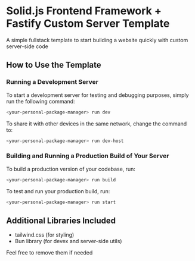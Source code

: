 # Solid.js Frontend Framework + Fastify Custom Server Template

A simple fullstack template to start building a website quickly with custom server-side code

## How to Use the Template

### Running a Development Server

To start a development server for testing and debugging purposes, simply run the following command:

```bash
<your-personal-package-manager> run dev
```

To share it with other devices in the same network, change the command to:

```bash
<your-personal-package-manager> run dev-host
```

### Building and Running a Production Build of Your Server

To build a production version of your codebase, run:

```bash
<your-personal-package-manager> run build
```

To test and run your production build, run:

```bash
<your-personal-package-manager> run start
```

## Additional Libraries Included

- tailwind.css (for styling)
- Bun library (for devex and server-side utils)

Feel free to remove them if needed
